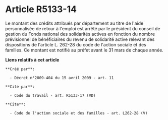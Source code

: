 # Article R5133-14

Le montant des crédits attribués par département au titre de l'aide personnalisée de retour à l'emploi est arrêté par le
président du conseil de gestion du Fonds national des solidarités actives en fonction du nombre prévisionnel de bénéficiaires
du revenu de solidarité active relevant des dispositions de l'article L. 262-28 du code de l'action sociale et des familles.
Ce montant est notifié au préfet avant le 31 mars de chaque année.

**Liens relatifs à cet article**

	**Créé par**:

	  - Décret n°2009-404 du 15 avril 2009 - art. 11

	**Cité par**:

	  - Code du travail - art. R5133-17 (VD)

	**Cite**:

	  - Code de l'action sociale et des familles - art. L262-28 (V)
